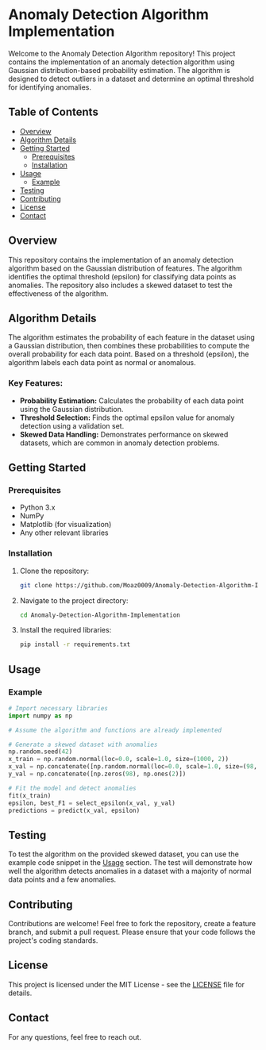 # Anomaly Detection Algorithm Implementation

Welcome to the Anomaly Detection Algorithm repository! This project contains the implementation of an anomaly detection algorithm using Gaussian distribution-based probability estimation. The algorithm is designed to detect outliers in a dataset and determine an optimal threshold for identifying anomalies.

## Table of Contents
- [Overview](#overview)
- [Algorithm Details](#algorithm-details)
- [Getting Started](#getting-started)
  - [Prerequisites](#prerequisites)
  - [Installation](#installation)
- [Usage](#usage)
  - [Example](#example)
- [Testing](#testing)
- [Contributing](#contributing)
- [License](#license)
- [Contact](#contact)

## Overview
This repository contains the implementation of an anomaly detection algorithm based on the Gaussian distribution of features. The algorithm identifies the optimal threshold (epsilon) for classifying data points as anomalies. The repository also includes a skewed dataset to test the effectiveness of the algorithm.

## Algorithm Details
The algorithm estimates the probability of each feature in the dataset using a Gaussian distribution, then combines these probabilities to compute the overall probability for each data point. Based on a threshold (epsilon), the algorithm labels each data point as normal or anomalous.

### Key Features:
- **Probability Estimation:** Calculates the probability of each data point using the Gaussian distribution.
- **Threshold Selection:** Finds the optimal epsilon value for anomaly detection using a validation set.
- **Skewed Data Handling:** Demonstrates performance on skewed datasets, which are common in anomaly detection problems.

## Getting Started

### Prerequisites
- Python 3.x
- NumPy
- Matplotlib (for visualization)
- Any other relevant libraries

### Installation
1. Clone the repository:
   ```bash
   git clone https://github.com/Moaz0009/Anomaly-Detection-Algorithm-Implementation.git
   ```
2. Navigate to the project directory:
   ```bash
   cd Anomaly-Detection-Algorithm-Implementation
   ```
3. Install the required libraries:
   ```bash
   pip install -r requirements.txt
   ```

## Usage

### Example
```python
# Import necessary libraries
import numpy as np

# Assume the algorithm and functions are already implemented

# Generate a skewed dataset with anomalies
np.random.seed(42)
x_train = np.random.normal(loc=0.0, scale=1.0, size=(1000, 2))
x_val = np.concatenate([np.random.normal(loc=0.0, scale=1.0, size=(98, 2)), np.random.normal(loc=5.0, scale=1.0, size=(2, 2))])
y_val = np.concatenate([np.zeros(98), np.ones(2)])

# Fit the model and detect anomalies
fit(x_train)
epsilon, best_F1 = select_epsilon(x_val, y_val)
predictions = predict(x_val, epsilon)
```

## Testing
To test the algorithm on the provided skewed dataset, you can use the example code snippet in the [Usage](#usage) section. The test will demonstrate how well the algorithm detects anomalies in a dataset with a majority of normal data points and a few anomalies.

## Contributing
Contributions are welcome! Feel free to fork the repository, create a feature branch, and submit a pull request. Please ensure that your code follows the project's coding standards.

## License
This project is licensed under the MIT License - see the [LICENSE](LICENSE) file for details.

## Contact
For any questions, feel free to reach out.
